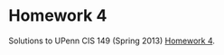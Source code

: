 # Homework 4

Solutions to UPenn CIS 149 (Spring 2013) [Homework 4](https://www.seas.upenn.edu/~cis194/spring13/hw/04-higher-order.pdf).
